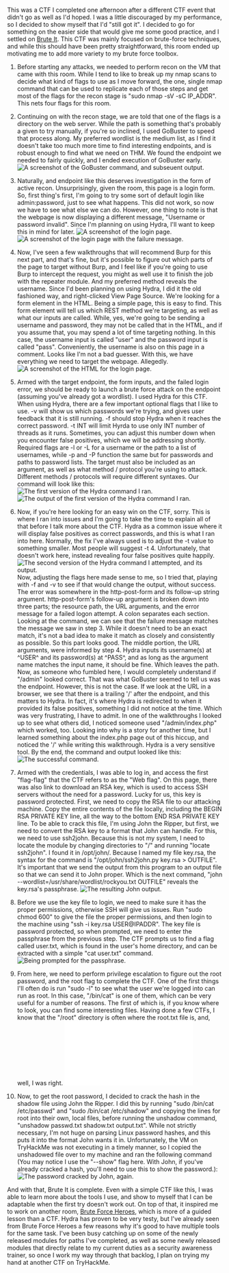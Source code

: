 This was a CTF I completed one afternoon after a different CTF event that didn't go as well as I'd hoped. I was a little discouraged by my performance, so I decided to show myself that I'd "still got it". I decided to go for something on the easier side that would give me some good practice, and I settled on [Brute It](https://tryhackme.com/r/room/bruteit). This CTF was mainly focused on brute-force techniques, and while this should have been pretty straightforward, this room ended up motivating me to add more variety to my brute force toolbox. 

1. Before starting any attacks, we needed to perform recon on the VM that came with this room. While I tend to like to break up my nmap scans to decide what kind of flags to use as I move forward, the one, single nmap command that can be used to replicate each of those steps and get most of the flags for the recon stage is "sudo nmap -sV -sC IP_ADDR". This nets four flags for this room.

2. Continuing on with the recon stage, we are told that one of the flags is a directory on the web server. While the path is something that's probably a given to try manually, if you're so inclined, I used GoBuster to speed that process along. My preferred wordlist is the medium list, as I find it doesn't take too much more time to find interesting endpoints, and is robust enough to find what we need on THM. We found the endpoint we needed to fairly quickly, and I ended execution of GoBuster early. 
![A screenshot of the GoBuster command, and subseuent output.](gobuster.png)

3. Naturally, and endpoint like this deserves investigation in the form of active recon. Unsurprisingly, given the room, this page is a login form. So, first thing's first, I'm going to try some sort of default login like admin:password, just to see what happens. This did not work, so now we have to see what else we can do. However, one thing to note is that the webpage is now displaying a different message, "Username or password invalid". Since I'm planning on using Hydra, I'll want to keep this in mind for later. 
![A screenshot of the login page.](login.png)
![A screenshot of the login page with the failure message.](login-failed.ong)

4. Now, I've seen a few walkthroughs that will recommend Burp for this next part, and that's fine, but it's possible to figure out which parts of the page to target without Burp, and I feel like if you're going to use Burp to intercept the request, you might as well use it to finish the job with the repeater module. And my preferred method reveals the username. Since I'd been planning on using Hydra, I did it the old fashioned way, and right-clicked View Page Source. We're looking for a form element in the HTML. Being a simple page, this is easy to find. This form element will tell us which REST method we're targeting, as well as what our inputs are called. While, yes, we're going to be sending a username and password, they may not be called that in the HTML, and if you assume that, you may spend a lot of time targeting nothing. In this case, the username input is called "user" and the password input is called "pass". Conveniently, the username is also on this page in a comment. Looks like I'm not a bad guesser. With this, we have everything we need to target the webpage. Allegedly. 
![A screenshot of the HTML for the login page.](login-html.png)

5. Armed with the target endpoint, the form inputs, and the failed login error, we should be ready to launch a brute force attack on the endpoint (assuming you've already got a wordlist). I used Hydra for this CTF. When using Hydra, there are a few important optional flags that I like to use. -v will show us which passwords we're trying, and gives user feedback that it is still running. -f should stop Hydra when it reaches the correct password. -t INT will limit Hyrda to use only INT number of threads as it runs. Sometimes, you can adjust this number down when you encounter false positives, which we will be addressing shortly. Required flags are -l or -L for a username or the path to a list of usernames, while -p and -P function the same but for passwords and paths to password lists. The target must also be included as an argument, as well as what method / protocol you're using to attack. Different methods / protocols will require different syntaxes. Our command will look like this:
![The first version of the Hydra command I ran.](hydra-0.png)
![The output of the first version of the Hydra command I ran.](hydra-out-0.png)

6. Now, if you're here looking for an easy win on the CTF, sorry. This is where I ran into issues and I'm going to take the time to explain all of that before I talk more about the CTF. Hydra as a common issue where it will display false positives as correct passwords, and this is what I ran into here. Normally, the fix I've always used is to adjust the -t value to something smaller. Most people will suggest -t 4. Unfortunately, that doesn't work here, instead revealing four false positives quite happily. ![The second version of the Hydra command I attempted, and its output.](hydra-t4.png) Now, adjusting the flags here made sense to me, so I tried that, playing with -f and -v to see if that would change the output, without success. The error was somewhere in the http-post-form and its follow-up string argument. http-post-form's follow-up argument is broken down into three parts; the resource path, the URL arguments, and the error message for a failed logon attempt. A colon separates each section. Looking at the command, we can see that the failure message matches the message we saw in step 3. While it doesn't need to be an exact match, it's not a bad idea to make it match as closely and consistently as possible. So this part looks good. The middle portion, the URL arguments, were informed by step 4. Hydra inputs its username(s) at ^USER^ and its password(s) at ^PASS^, and as long as the argument name matches the input name, it should be fine. Which leaves the path. Now, as someone who fumbled here, I would completely understand if "/admin" looked correct. That was what GoBuster seemed to tell us was the endpoint. However, this is not the case. If we look at the URL in a browser, we see that there is a trailing '/' after the endpoint, and this matters to Hydra. In fact, it's where Hydra is redirected to when it provided its false positives, something I did not notice at the time. Which was very frustrating, I have to admit. In one of the walkthroughs I looked up to see what others did, I noticed someone used "/admin/index.php" which worked, too. Looking into why is a story for another time, but I learned something about the index.php page out of this hiccup, and noticed the '/' while writing this walkthrough. Hydra is a very sensitive tool. By the end, the command and output looked like this:
![The successful command.](hydra-success.png)

7. Armed with the credentials, I was able to log in, and access the first "flag-flag" that the CTF refers to as the "Web flag". On this page, there was also link to download an RSA key, which is used to access SSH servers without the need for a password. Lucky for us, this key is password protected. First, we need to copy the RSA file to our attacking machine. Copy the entire contents of the file locally, including the BEGIN RSA PRIVATE KEY line, all the way to the bottom END RSA PRIVATE KEY line. To be able to crack this file, I'm using John the Ripper, but first, we need to convert the RSA key to a format that John can handle. For this, we need to use ssh2john. Because this is not my system, I need to locate the module by changing directories to "/" and running "locate ssh2john". I found it in /opt/john/. Because I named my file key.rsa, the syntax for the command is "/opt/john/ssh2john.py key.rsa > OUTFILE". It's important that we send the output from this program to an output file so that we can send it to John proper. Which is the next command, "john --wordlist=/usr/share/wordlist/rockyou.txt OUTFILE" reveals the key.rsa's passphrase. 
![The resulting John output.](john.png)

8. Before we use the key file to login, we need to make sure it has the proper permissions, otherwise SSH will give us issues. Run "sudo chmod 600" to give the file the proper permissions, and then login to the machine using "ssh -i key.rsa USER@IPADDR". The key file is password protected, so when prompted, we need to enter the passphrase from the previous step. The CTF prompts us to find a flag called user.txt, which is found in the user's home directory, and can be extracted with a simple "cat user.txt" command. 
![Being prompted for the passphrase.](enter-passphrase.png)

9. From here, we need to perform privilege escalation to figure out the root password, and the root flag to complete the CTF. One of the first things I'll often do is run "sudo -l" to see what the user we're logged into can run as root. In this case, "/bin/cat" is one of them, which can be very useful for a number of reasons. The first of which is, if you know where to look, you can find some interesting files. Having done a few CTFs, I know that the "/root" directory is often where the root.txt file is, and, well, I was right. 
![A lucky shot in the dark.](sudo-cat.txt)

10. Now, to get the root password, I decided to crack the hash in the shadow file using John the Ripper. I did this by running "sudo /bin/cat /etc/passwd" and "sudo /bin/cat /etc/shadow" and copying the lines for root into their own, local files, before running the unshadow command, "unshadow passwd.txt shadow.txt output.txt". While not strictly necessary, I'm not huge on parsing Linux password hashes, and this puts it into the format John wants it in. Unfortunately, the VM on TryHackMe was not executing in a timely manner, so I copied the unshadowed file over to my machine and ran the following command (You may notice I use the "--show" flag here. With John, if you've already cracked a hash, you'll need to use this to show the password.):
![The password cracked by John, again.](john-crack.png)

And with that, Brute It is complete. Even with a simple CTF like this, I was able to learn more about the tools I use, and show to myself that I can be adaptable when the first try doesn't work out. On top of that, it inspired me to work on another room, [Brute Force Heroes](https://tryhackme.com/r/room/bruteforceheroes), which is more of a guided lesson than a CTF. Hydra has proven to be very testy, but I've already seen from Brute Force Heroes a few reasons why it's good to have multiple tools for the same task. I've been busy catching up on some of the newly released modules for paths I've completed, as well as some newly released modules that directly relate to my current duties as a security awareness trainer, so once I work my way through that backlog, I plan on trying my hand at another CTF on TryHackMe. 
